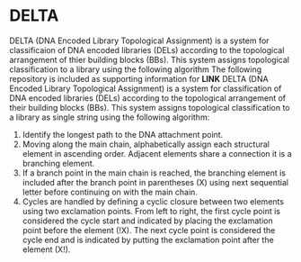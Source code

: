 # DELTA

DELTA (DNA Encoded Library Topological Assignment) is a system for classificaion of DNA encoded libraries (DELs) according to the topological arrangement of thier building blocks (BBs). This system assigns topological classification to a library using the following algorithm
The following repository is included as supporting information for **LINK**
DELTA (DNA Encoded Library Topological Assignment) is a system for classification of DNA encoded libraries (DELs) according to the topological arrangement of their building blocks (BBs). This system assigns topological classification to a library as single string using the following algorithm:
1)	Identify the longest path to the DNA attachment point.
2)	Moving along the main chain, alphabetically assign each structural element in ascending order. Adjacent elements share a connection it is a branching element.
3)	If a branch point in the main chain is reached, the branching element is included after the branch point in parentheses (X) using next sequential letter before continuing on with the main chain.
4)	Cycles are handled by defining a cyclic closure between two elements using two exclamation points. From left to right, the first cycle point is considered the cycle start and indicated by placing the exclamation point before the element (!X). The next cycle point is considered the cycle end and is indicated by putting the exclamation point after the element (X!).
